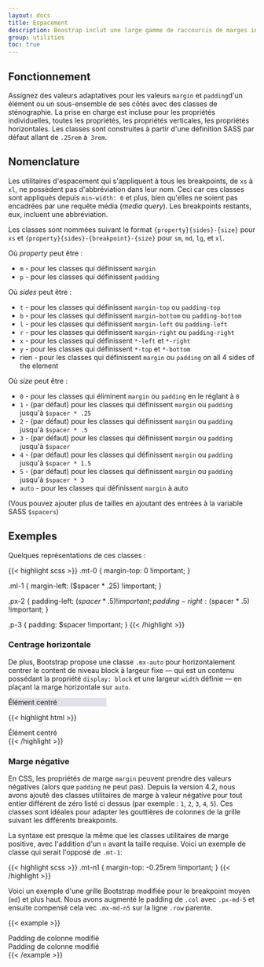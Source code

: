 ```yaml
---
layout: docs
title: Espacement
description: Boostrap inclut une large gamme de raccourcis de marges intérieures et extérieurs, adaptatifs, pour modifier l'apparence d'un élément.
group: utilities
toc: true
---
```


## Fonctionnement

Assignez des valeurs adaptatives pour les valeurs `margin` et `padding`d'un élément ou un sous-ensemble de ses côtés avec des classes de sténographie. La prise en charge est incluse pour les propriétés individuelles, toutes les propriétés, les propriétés verticales, les propriétés horizontales. Les classes sont construites à partir d'une définition SASS par défaut allant de `.25rem` à` 3rem`.

## Nomenclature

Les utilitaires d'espacement qui s'appliquent à tous les breakpoints, de `xs` à `xl`, ne possèdent pas d'abbréviation dans leur nom. Ceci car ces classes sont appliqués depuis `min-width: 0` et plus, bien qu'elles ne soient pas encadrées par une requête média (_media query_). Les breakpoints restants, eux, incluent une abbréviation.

Les classes sont nommées suivant le format `{property}{sides}-{size}` pour `xs` et `{property}{sides}-{breakpoint}-{size}` pour `sm`, `md`, `lg`, et `xl`.

Où *property* peut être :

* `m` - pour les classes qui définissent `margin`
* `p` - pour les classes qui définissent `padding`

Où *sides* peut être :

* `t` - pour les classes qui définissent `margin-top` ou `padding-top`
* `b` - pour les classes qui définissent `margin-bottom` ou `padding-bottom`
* `l` - pour les classes qui définissent `margin-left` ou `padding-left`
* `r` - pour les classes qui définissent `margin-right` ou `padding-right`
* `x` - pour les classes qui définissent `*-left` et `*-right`
* `y` - pour les classes qui définissent `*-top` et `*-bottom`
* rien - pour les classes qui définissent `margin` ou `padding` on all 4 sides of the element

Où *size* peut être :

* `0` - pour les classes qui éliminent `margin` ou `padding` en le réglant à `0`
* `1` - (par défaut) pour les classes qui définissent `margin` ou `padding` jusqu'à `$spacer * .25`
* `2` - (par défaut) pour les classes qui définissent `margin` ou `padding` jusqu'à `$spacer * .5`
* `3` - (par défaut) pour les classes qui définissent `margin` ou `padding` jusqu'à `$spacer`
* `4` - (par défaut) pour les classes qui définissent `margin` ou `padding` jusqu'à `$spacer * 1.5`
* `5` - (par défaut) pour les classes qui définissent `margin` ou `padding` jusqu'à `$spacer * 3`
* `auto` - pour les classes qui définissent `margin` à auto

(Vous pouvez ajouter plus de tailles en ajoutant des entrées à la variable SASS `$spacers`)

## Exemples

Quelques représentations de ces classes :

{{< highlight scss >}}
.mt-0 {
  margin-top: 0 !important;
}

.ml-1 {
  margin-left: ($spacer * .25) !important;
}

.px-2 {
  padding-left: ($spacer * .5) !important;
  padding-right: ($spacer * .5) !important;
}

.p-3 {
  padding: $spacer !important;
}
{{< /highlight >}}

### Centrage horizontale

De plus, Bootstrap propose une classe `.mx-auto` pour horizontalement centrer le content de niveau block à largeur fixe — qui est un contenu possédant la propriété `display: block` et une largeur `width` définie — en plaçant la marge horizontale sur `auto`.

<div class="bd-example">
  <div class="mx-auto" style="width: 200px; background-color: rgba(86,61,124,.15);">
    Élément centré
  </div>
</div>

{{< highlight html >}}
<div class="mx-auto" style="width: 200px;">
  Élément centré
</div>
{{< /highlight >}}

### Marge négative

En CSS, les propriétés de marge `margin` peuvent prendre des valeurs négatives (alors que `padding` ne peut pas). Depuis la version 4.2, nous avons ajouté des classes utilitaires de marge à valeur négative pour tout entier différent de zéro listé ci dessus (par exemple : `1`, `2`, `3`, `4`, `5`). Ces classes sont idéales pour adapter les gouttières de colonnes de la grille suivant les différents breakpoints.

La syntaxe est presque la même que les classes utilitaires de marge positive, avec l'addition d'un `n` avant la taille requise. Voici un exemple de classe qui serait l'opposé de `.mt-1`:

{{< highlight scss >}}
.mt-n1 {
  margin-top: -0.25rem !important;
}
{{< /highlight >}}

Voici un exemple d'une grille Bootstrap modifiée pour le breakpoint moyen (`md`) et plus haut. Nous avons augmenté le padding de `.col` avec `.px-md-5` et ensuite compensé cela vec `.mx-md-n5` sur la ligne `.row` parente.

{{< example >}}
<div class="row mx-md-n5">
  <div class="col py-3 px-md-5 border bg-light">Padding de colonne modifié</div>
  <div class="col py-3 px-md-5 border bg-light">Padding de colonne modifié</div>
</div>
{{< /example >}}
